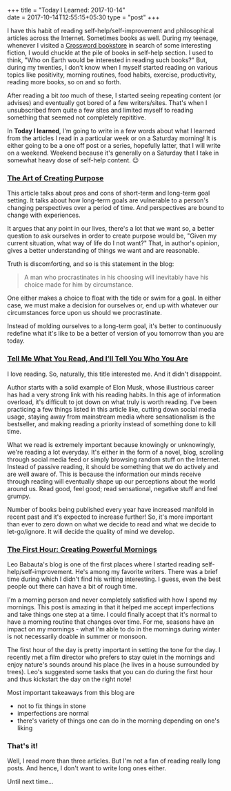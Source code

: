 +++
title = "Today I Learned: 2017-10-14"                           
date = 2017-10-14T12:55:15+05:30
type = "post"
+++

I have this habit of reading self-help/self-improvement and philosophical
articles across the Internet. Sometimes books as well. During my teenage,
whenever I visited a [Crossword bookstore](http://www.crossword.in/) in search
of some interesting fiction, I would chuckle at the pile of books in self-help
section. I used to think, "Who on Earth would be interested in reading such
books?" But, during my twenties, I don't know when I myself started reading
on various topics like positivity, morning routines, food habits, exercise,
productivity, reading more books, so on and so forth.

After reading a bit *too* much of these, I started seeing repeating content (or
advises) and eventually got bored of a few writers/sites. That's when I
unsubscribed from quite a few sites and limited myself to reading something
that seemed not completely repititive.

In **Today I learned**, I'm going to write in a few words about what I learned
from the articles I read in a particular week or on a Saturday morning! It is
either going to be a one off post or a series, hopefully latter, that I will
write on a weekend. Weekend because it's generally on a Saturday that I take in
somewhat heavy dose of self-help content. :wink:


### [The Art of Creating Purpose](https://www.designluck.com/creating-purpose/)

This article talks about pros and cons of short-term and long-term goal
setting. It talks about how long-term goals are vulnerable to a person's
changing perspectives over a period of time. And perspectives are bound to
change with experiences.

It argues that any point in our lives, there's a lot that we want so, a better
question to ask ourselves in order to create purpose would be, "Given my
current situation, what way of life do I not want?" That, in author's opinion,
gives a better understanding of things we want and are reasonable.

Truth is discomforting, and so is this statement in the blog:

> A man who procrastinates in his choosing will inevitably have his choice
> made for him by circumstance.

One either makes a choice to float with the tide or swim for a goal. In either
case, we must make a decision for ourselves or, end up with whatever our
circumstances force upon us should we procrastinate.

Instead of molding ourselves to a long-term goal, it's better to continuously
redefine what it's like to be a better of version of you tomorrow than you are
today.


### [Tell Me What You Read, And I’ll Tell You Who You Are](https://medium.com/personal-growth/tell-me-what-you-read-and-ill-tell-you-who-you-are-dbbe9d250b2e)

I love reading. So, naturally, this title interested me. And it didn't
disappoint.

Author starts with a solid example of Elon Musk, whose illustrious career has
had a very strong link with his reading habits. In this age of information
overload, it's difficult to jot down on what truly is worth reading. I've been
practicing a few things listed in this article like, cutting down social media
usage, staying away from mainstream media where sensationalism is the
bestseller, and making reading a priority instead of something done to kill
time.

What we read is extremely important because knowingly or unknowingly, we're
reading a lot everyday. It's either in the form of a novel, blog, scrolling
through social media feed or simply browsing random stuff on the Internet.
Instead of passive reading, it should be something that we do actively and are
well aware of. This is because the information our minds receive through
reading will eventually shape up our perceptions about the world around us.
Read good, feel good; read sensational, negative stuff and feel grumpy.

Number of books being published every year have increased manifold in recent
past and it's expected to increase further! So, it's more important than ever
to zero down on what we decide to read and what we decide to let-go/ignore. It
will decide the quality of mind we develop.

### [The First Hour: Creating Powerful Mornings](https://zenhabits.net/first-hour/)

Leo Babauta's blog is one of the first places where I started reading
self-help/self-improvement. He's among my favorite writers. There was a brief time
during which I didn't find his writing interesting. I guess, even the best
people out there can have a bit of rough time.

I'm a morning person and never completely satisfied with how I spend my
mornings. This post is amazing in that it helped me accept imperfections and
take things one step at a time. I could finally accept that it's normal to have
a morning routine that changes over time. For me, seasons have an impact on my
mornings - what I'm able to do in the mornings during winter is not necessarily
doable in summer or monsoon. 

The first hour of the day is pretty important in setting the tone for the day.
I recently met a film director who prefers to stay quiet in the mornings and
enjoy nature's sounds around his place (he lives in a house surrounded by
trees). Leo's suggested some tasks that you can do during the first hour and
thus kickstart the day on the right note!

Most important takeaways from this blog are

- not to fix things in stone
- imperfections are normal
- there's variety of things one can do in the morning depending on one's liking

### That's it!

Well, I read more than three articles. But I'm not a fan of reading really long
posts. And hence, I don't want to write long ones either.

Until next time...
